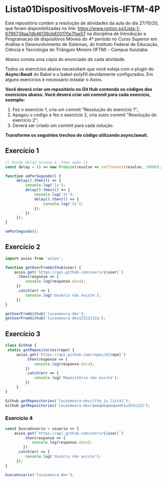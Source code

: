 # Lista01DispositivosMoveis-IFTM-4P
Este repositório contém a resolução de atividades da aula do dia 27/10/20, que foram disponibilizadas no link: https://www.notion.so/Lista-1-6796739aa7db46138cb820170e7fae57 na disciplina de Introdução a Programacao de dispositivos Móveis do 4º período no Curso Superior em Análise e Desenvolvimento de Sistemas, do Instituto Federal de Educação, Ciência e Tecnologia do Triângulo Mineiro (IFTM) - Campus Ituiutaba.

Abaixo consta uma cópia do enunciado de cada atividade.

Todos os exercícios abaixo necessitam que você esteja com o plugin do **Async**/**Await** do Babel e o
babel-polyfill devidamente configurados. Em alguns exercícios é necessário instalar o Axios.

**Você deverá criar um repositório no Git Hub contendo os códigos dos exercícios abaixo. Você deverá criar um commit para cada exercício, exemplo:**

1. Fez o exercício 1, cria um commit "Resolução do exercício 1";
2. Apagou o código e fez o exercício 2, cria outro commit "Resolução do exercício 2";
3. Deverá ser criado um commit para cada solução.

**Transforme os seguintes trechos de código utilizando async/await.**

## Exercício 1

```jsx
// Funão delay aciona o .then após 1s
const delay = () => new Promise(resolve => setTimeout(resolve, 1000));

function umPorSegundo() {
	 delay().then(() => {
		 console.log('1s');
		 delay().then(() => {
			 console.log('2s');
			 delay().then(() => {
				 console.log('3s');
			 });
		 })
	 });
}

umPorSegundo();
```

## Exercício 2

```jsx
import axios from 'axios';

function getUserFromGithub(user) {
	axios.get(`https://api.github.com/users/${user}`)
	 .then(response => {
		 console.log(response.data);
	 })
	 .catch(err => {
		 console.log('Usuário não existe');
	 })
}

getUserFromGithub('lucasmoura-dev');
getUserFromGithub('lucasmoura-dev12312312q');
```

## Exercício 3

```jsx
class Github {
 static getRepositories(repo) {
	 axios.get(`https://api.github.com/repos/${repo}`)
		 .then(response => {
			 console.log(response.data);
		 })
		 .catch(err => {
			 console.log('Repositório não existe');
		 })
	 }
}

Github.getRepositories('lucasmoura-dev/iftm_js_lista1');
Github.getRepositories('lucasmoura-dev/qweqweqweqwueh1u2h3u123');
```

### Exercício 4

```jsx
const buscaUsuario = usuario => {
	axios.get(`https://api.github.com/users/${user}`)
		.then(response => {
			console.log(response.data);
		})
	 .catch(err => {
		 console.log('Usuário não existe');
	 });
}

buscaUsuario('lucasmoura-dev');
```
